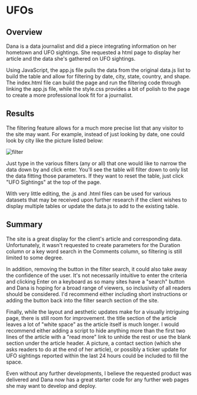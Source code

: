# UFOs

## Overview

Dana is a data journalist and did a piece integrating information on her hometown and UFO sightings.  She requested a html page to display her article and the data she's gathered on UFO sightings.

Using JavaScript, the app.js file pulls the data from the original data.js list to build the table and allow for filtering by date, city, state, country, and shape. The index.html file can build the page and run the filtering code through linking the app.js file, while the style.css provides a bit of polish to the page to create a more professional look fit for a journalist.

## Results

The filtering feature allows for a much more precise list that any visitor to the site may want.  For example, instead of just looking by date, one could look by city like the picture listed below:

![filter](https://user-images.githubusercontent.com/107294123/186084817-c6e1c9d9-c79e-4558-b9ec-70a49a244c48.png)

Just type in the various filters (any or all) that one would like to narrow the data down by and click enter.  You'll see the table will filter down to only list the data fitting those parameters.  If they want to reset the table, just click "UFO Sightings" at the top of the page.

With very little editing, the .js and .html files can be used for various datasets that may be received upon further research if the client wishes to display multiple tables or update the data.js to add to the existing table.

## Summary

The site is a great display for the client's article and corresponding data.  Unfortunately, it wasn't requested to create parameters for the Duration column or a key word search in the Comments column, so filtering is still limited to some degree.  

In addition, removing the button in the filter search, it could also take away the confidence of the user.  It's not necessarily intuitive to enter the criteria and clicking Enter on a keyboard as so many sites have a "search" button and Dana is hoping for a broad range of viewers, so inclusivity of all readers should be considered.  I'd recommend either including short instructions or adding the button back into the filter search section of the site.

Finally, while the layout and aesthetic updates make for a visually intriguing page, there is still room for improvement.  the title section of the article leaves a lot of "white space" as the article itself is much longer.  I would recommend either adding a script to hide anything more than the first two lines of the article with a "read more" link to unhide the rest or use the blank section under the article header. A picture, a contact section (which she asks readers to do at the end of her article), or possibly a ticker update for UFO sightings reported within the last 24 hours could be included to fill the space.

Even without any further developments, I believe the requested product was delivered and Dana now has a great starter code for any further web pages she may want to develop and deploy.
